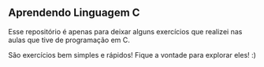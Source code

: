 ## Aprendendo Linguagem C

Esse repositório é apenas para deixar alguns exercícios que realizei nas aulas que tive de programação em C.

São exercícios bem simples e rápidos! Fique a vontade para explorar eles! :) 